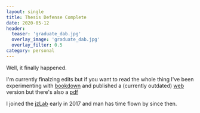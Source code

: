 ```yaml
---
layout: single
title: Thesis Defense Complete
date: 2020-05-12
header:
  teaser: 'graduate_dab.jpg'
  overlay_image: 'graduate_dab.jpg'
  overlay_filter: 0.5
category: personal
---
```


Well, it finally happened.

I'm currently finalzing edits but if you want to read the whole thing I've been experimenting with [bookdown](http://bookdown.org) and published a (currently outdated) [web](http://thesis.elijahc.net) version but there's also a [pdf](http://thesis.elijahc.net/thesis.pdf)

I joined the [jzLab](http://jzlab.org) early in 2017 and man has time flown by since then.

